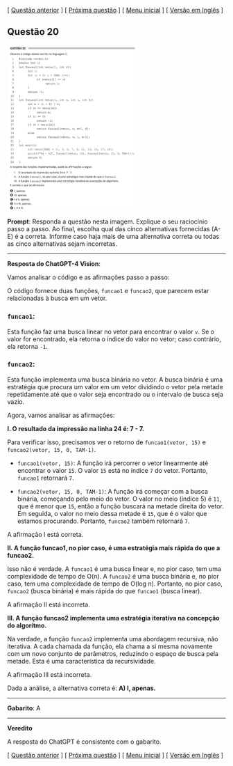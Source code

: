 \[ [Questão anterior](q19-por.md) \] \[ [Próxima questão](q21-por.md) \] \[ [Menu inicial](/README.md) \] \[ [Versão em Inglês](q20-eng.md) \] 

## Questão 20 ##

<img src="q20-image.png" alt="Question 20 image file" width="60%" height="60%">

**Prompt**: Responda a questão nesta imagem. Explique o seu raciocínio passo a passo. Ao final, escolha qual das cinco alternativas fornecidas (A-E) é a correta. Informe caso haja mais de uma alternativa correta ou todas as cinco alternativas sejam incorretas.

---

**Resposta do ChatGPT-4 Vision**: 

Vamos analisar o código e as afirmações passo a passo:

O código fornece duas funções, `funcao1` e `funcao2`, que parecem estar relacionadas à busca em um vetor.

### `funcao1`:
Esta função faz uma busca linear no vetor para encontrar o valor `v`. Se o valor for encontrado, ela retorna o índice do valor no vetor; caso contrário, ela retorna `-1`.

### `funcao2`:
Esta função implementa uma busca binária no vetor. A busca binária é uma estratégia que procura um valor em um vetor dividindo o vetor pela metade repetidamente até que o valor seja encontrado ou o intervalo de busca seja vazio. 

Agora, vamos analisar as afirmações:

**I. O resultado da impressão na linha 24 é: 7 - 7.**

Para verificar isso, precisamos ver o retorno de `funcao1(vetor, 15)` e `funcao2(vetor, 15, 0, TAM-1)`.

- `funcao1(vetor, 15)`: A função irá percorrer o vetor linearmente até encontrar o valor `15`. O valor `15` está no índice `7` do vetor. Portanto, `funcao1` retornará `7`.

- `funcao2(vetor, 15, 0, TAM-1)`: A função irá começar com a busca binária, começando pelo meio do vetor. O valor no meio (índice 5) é `11`, que é menor que `15`, então a função buscará na metade direita do vetor. Em seguida, o valor no meio dessa metade é `15`, que é o valor que estamos procurando. Portanto, `funcao2` também retornará `7`.

A afirmação I está correta.

**II. A função funcao1, no pior caso, é uma estratégia mais rápida do que a funcao2.**

Isso não é verdade. A `funcao1` é uma busca linear e, no pior caso, tem uma complexidade de tempo de O(n). A `funcao2` é uma busca binária e, no pior caso, tem uma complexidade de tempo de O(log n). Portanto, no pior caso, `funcao2` (busca binária) é mais rápida do que `funcao1` (busca linear).

A afirmação II está incorreta.

**III. A função funcao2 implementa uma estratégia iterativa na concepção do algoritmo.**

Na verdade, a função `funcao2` implementa uma abordagem recursiva, não iterativa. A cada chamada da função, ela chama a si mesma novamente com um novo conjunto de parâmetros, reduzindo o espaço de busca pela metade. Esta é uma característica da recursividade.

A afirmação III está incorreta.

Dada a análise, a alternativa correta é: **A) I, apenas.**

---

**Gabarito**: A

---

**Veredito**

A resposta do ChatGPT é consistente com o gabarito.

\[ [Questão anterior](q19-por.md) \] \[ [Próxima questão](q21-por.md) \] \[ [Menu inicial](/README.md) \] \[ [Versão em Inglês](q20-eng.md) \] 
